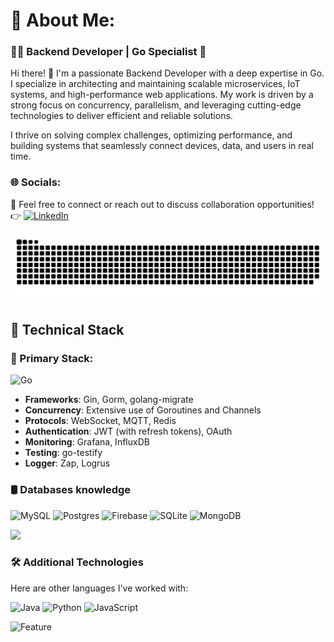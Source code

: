 # 💫 About Me:
### 👨‍💻 Backend Developer | Go Specialist 🚀  
Hi there! 👋 I'm a passionate Backend Developer with a deep expertise in Go. I specialize in architecting and maintaining scalable microservices, IoT systems, and high-performance web applications. My work is driven by a strong focus on concurrency, parallelism, and leveraging cutting-edge technologies to deliver efficient and reliable solutions.

I thrive on solving complex challenges, optimizing performance, and building systems that seamlessly connect devices, data, and users in real time.

### 🌐 Socials:
📩 Feel free to connect or reach out to discuss collaboration opportunities!
👉 [![LinkedIn](https://img.shields.io/badge/LinkedIn-%230077B5.svg?logo=linkedin&logoColor=white)](https://www.linkedin.com/in/ra%C3%BAl-enrique-gonz%C3%A1lez-bondarchuk-32828b267/)

<picture>
  <source media="(prefers-color-scheme: dark)" srcset="https://raw.githubusercontent.com/platane/snk/output/github-contribution-grid-snake-dark.svg"/>
  <source media="(prefers-color-scheme: light)" srcset="https://raw.githubusercontent.com/platane/snk/output/github-contribution-grid-snake.svg" />
  <img alt="github contribution grid snake animation" src="https://raw.githubusercontent.com/platane/snk/output/github-contribution-grid-snake.svg" />
</picture>

## 🔧 **Technical Stack** 

### **🌟 Primary Stack:**  
![Go](https://img.shields.io/badge/Go-1.21.x-00ADD8?style=for-the-badge&logo=go&logoColor=white)  
- **Frameworks**: Gin, Gorm, golang-migrate  
- **Concurrency**: Extensive use of Goroutines and Channels  
- **Protocols**: WebSocket, MQTT, Redis  
- **Authentication**: JWT (with refresh tokens), OAuth  
- **Monitoring**: Grafana, InfluxDB  
- **Testing**: go-testify 
- **Logger**: Zap, Logrus

### **🛢️ Databases knowledge**

![MySQL](https://img.shields.io/badge/mysql-4479A1.svg?style=for-the-badge&logo=mysql&logoColor=white)
![Postgres](https://img.shields.io/badge/postgres-%23316192.svg?style=for-the-badge&logo=postgresql&logoColor=white)
![Firebase](https://img.shields.io/badge/firebase-a08021?style=for-the-badge&logo=firebase&logoColor=ffcd34)
![SQLite](https://img.shields.io/badge/sqlite-%2307405e.svg?style=for-the-badge&logo=sqlite&logoColor=white)
![MongoDB](https://img.shields.io/badge/MongoDB-%234ea94b.svg?style=for-the-badge&logo=mongodb&logoColor=white)

![](https://github-readme-stats.vercel.app/api/top-langs/?username=raulbondarchuk&theme=dark&hide_border=false&include_all_commits=false&count_private=false&layout=compact)

### **🛠️ Additional Technologies**  
Here are other languages I've worked with:

![Java](https://img.shields.io/badge/java-%23ED8B00.svg?style=for-the-badge&logo=openjdk&logoColor=white) ![Python](https://img.shields.io/badge/python-3670A0?style=for-the-badge&logo=python&logoColor=ffdd54) ![JavaScript](https://img.shields.io/badge/javascript-%23323330.svg?style=for-the-badge&logo=javascript&logoColor=%23F7DF1E)

![Feature](https://github.com/user-attachments/assets/c59e5f1f-35a7-4c64-ba70-db3d10ccf9a1)
